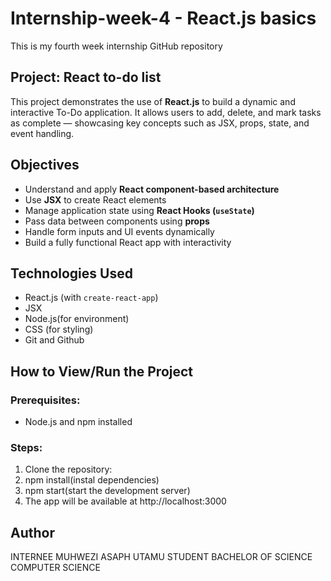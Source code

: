 # Internship-week-4 - React.js basics
This is my fourth week  internship GitHub repository 
## Project: React to-do list
This project demonstrates the use of **React.js** to build a dynamic and interactive To-Do application. It allows users to add, delete, and mark tasks as complete — showcasing key concepts such as JSX, props, state, and event handling.
## Objectives
- Understand and apply **React component-based architecture**
- Use **JSX** to create React elements
- Manage application state using **React Hooks (`useState`)**
- Pass data between components using **props**
- Handle form inputs and UI events dynamically
- Build a fully functional React app with interactivity
## Technologies Used
- React.js (with `create-react-app`)
- JSX
- Node.js(for environment) 
- CSS (for styling)
- Git and Github
## How to View/Run the Project
### Prerequisites:
- Node.js and npm installed
### Steps:
1. Clone the repository:
2. npm install(instal dependencies)
3. npm start(start the development server)
4.  The app will be available at  http://localhost:3000
## Author
INTERNEE MUHWEZI ASAPH
UTAMU STUDENT 
BACHELOR OF SCIENCE COMPUTER SCIENCE  
